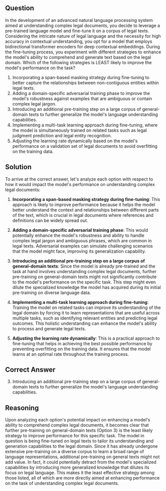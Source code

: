 ## Question
In the development of an advanced natural language processing system aimed at understanding complex legal documents, you decide to leverage a pre-trained language model and fine-tune it on a corpus of legal texts. Considering the intricate nature of legal language and the necessity for high accuracy in contextual understanding, you opt for a model that employs bidirectional transformer encoders for deep contextual embeddings. During the fine-tuning process, you experiment with different strategies to enhance the model's ability to comprehend and generate text based on the legal domain. Which of the following strategies is LEAST likely to improve the model's performance on the task?

1. Incorporating a span-based masking strategy during fine-tuning to better capture the relationships between non-contiguous entities within legal texts.
2. Adding a domain-specific adversarial training phase to improve the model's robustness against examples that are ambiguous or contain complex legal jargon.
3. Introducing an additional pre-training step on a large corpus of general-domain texts to further generalize the model's language understanding capabilities.
4. Implementing a multi-task learning approach during fine-tuning, where the model is simultaneously trained on related tasks such as legal judgment prediction and legal entity recognition.
5. Adjusting the learning rate dynamically based on the model's performance on a validation set of legal documents to avoid overfitting on the training data.

## Solution
To arrive at the correct answer, let's analyze each option with respect to how it would impact the model's performance on understanding complex legal documents:

1. **Incorporating a span-based masking strategy during fine-tuning**: This approach is likely to improve performance because it helps the model better understand the context and relationships between different parts of the text, which is crucial in legal documents where references and definitions can be widely spread out.

2. **Adding a domain-specific adversarial training phase**: This would potentially enhance the model's robustness and ability to handle complex legal jargon and ambiguous phrases, which are common in legal texts. Adversarial examples can simulate challenging scenarios that the model might face, improving its generalization capability.

3. **Introducing an additional pre-training step on a large corpus of general-domain texts**: Since the model is already pre-trained and the task at hand involves understanding complex legal documents, further pre-training on general-domain texts might not significantly contribute to the model's performance on the specific task. This step might even dilute the specialized knowledge the model has acquired during its initial pre-training on diverse language data.

4. **Implementing a multi-task learning approach during fine-tuning**: Training the model on related tasks can improve its understanding of the legal domain by forcing it to learn representations that are useful across multiple tasks, such as identifying relevant entities and predicting legal outcomes. This holistic understanding can enhance the model's ability to process and generate legal texts.

5. **Adjusting the learning rate dynamically**: This is a practical approach to fine-tuning that helps in achieving the best possible performance by preventing overfitting on the training data. It ensures that the model learns at an optimal rate throughout the training process.

## Correct Answer
3. Introducing an additional pre-training step on a large corpus of general-domain texts to further generalize the model's language understanding capabilities.

## Reasoning
Upon analyzing each option's potential impact on enhancing a model's ability to comprehend complex legal documents, it becomes clear that further pre-training on general-domain texts (Option 3) is the least likely strategy to improve performance for this specific task. The model in question is being fine-tuned on legal texts to tailor its understanding and generation capabilities to the legal domain. Since it has already undergone extensive pre-training on a diverse corpus to learn a broad range of language representations, additional pre-training on general texts might not add value. In fact, it could potentially detract from the model's specialized capabilities by introducing more generalized knowledge that dilutes its focus on legal language. This makes it the least effective strategy among those listed, all of which are more directly aimed at enhancing performance on the task of understanding complex legal documents.
